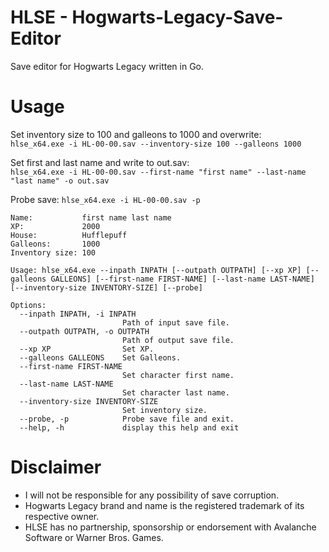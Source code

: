 # HLSE - Hogwarts-Legacy-Save-Editor
Save editor for Hogwarts Legacy written in Go.

# Usage

Set inventory size to 100 and galleons to 1000 and overwrite:   
`hlse_x64.exe -i HL-00-00.sav --inventory-size 100 --galleons 1000`

Set first and last name and write to out.sav:   
`hlse_x64.exe -i HL-00-00.sav --first-name "first name" --last-name "last name" -o out.sav`

Probe save:
`hlse_x64.exe -i HL-00-00.sav -p`
```
Name:           first name last name
XP:             2000
House:          Hufflepuff
Galleons:       1000
Inventory size: 100
```

```
Usage: hlse_x64.exe --inpath INPATH [--outpath OUTPATH] [--xp XP] [--galleons GALLEONS] [--first-name FIRST-NAME] [--last-name LAST-NAME] [--inventory-size INVENTORY-SIZE] [--probe]

Options:
  --inpath INPATH, -i INPATH
                         Path of input save file.
  --outpath OUTPATH, -o OUTPATH
                         Path of output save file.
  --xp XP                Set XP.
  --galleons GALLEONS    Set Galleons.
  --first-name FIRST-NAME
                         Set character first name.
  --last-name LAST-NAME
                         Set character last name.
  --inventory-size INVENTORY-SIZE
                         Set inventory size.
  --probe, -p            Probe save file and exit.
  --help, -h             display this help and exit
  ```

# Disclaimer
- I will not be responsible for any possibility of save corruption.    
- Hogwarts Legacy brand and name is the registered trademark of its respective owner.    
- HLSE has no partnership, sponsorship or endorsement with Avalanche Software or Warner Bros. Games.

